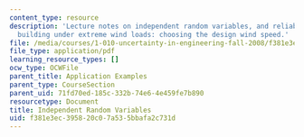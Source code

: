 ```yaml
---
content_type: resource
description: 'Lecture notes on independent random variables, and reliability of a
  building under extreme wind loads: choosing the design wind speed.'
file: /media/courses/1-010-uncertainty-in-engineering-fall-2008/f381e3ec395820c07a535bbafa2c731d_app_10.pdf
file_type: application/pdf
learning_resource_types: []
ocw_type: OCWFile
parent_title: Application Examples
parent_type: CourseSection
parent_uid: 71fd70ed-185c-332b-74e6-4e459fe7b890
resourcetype: Document
title: Independent Random Variables
uid: f381e3ec-3958-20c0-7a53-5bbafa2c731d
---
```

